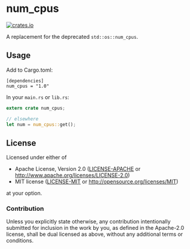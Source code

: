 # num_cpus

[![crates.io](http://meritbadge.herokuapp.com/num_cpus)](https://crates.io/crates/num_cpus)

A replacement for the deprecated `std::os::num_cpus`.

## Usage

Add to Cargo.toml:

```
[dependencies]
num_cpus = "1.0"
```

In your `main.rs` or `lib.rs`:

```rust
extern crate num_cpus;

// elsewhere
let num = num_cpus::get();
```

## License

Licensed under either of

 * Apache License, Version 2.0 ([LICENSE-APACHE](LICENSE-APACHE) or http://www.apache.org/licenses/LICENSE-2.0)
 * MIT license ([LICENSE-MIT](LICENSE-MIT) or http://opensource.org/licenses/MIT)

at your option.

### Contribution

Unless you explicitly state otherwise, any contribution intentionally submitted
for inclusion in the work by you, as defined in the Apache-2.0 license, shall be dual licensed as above, without any
additional terms or conditions.

